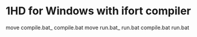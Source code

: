 # 1HD for Windows with ifort compiler
move compile.bat_ compile.bat
move run.bat_ run.bat
compile.bat
run.bat
